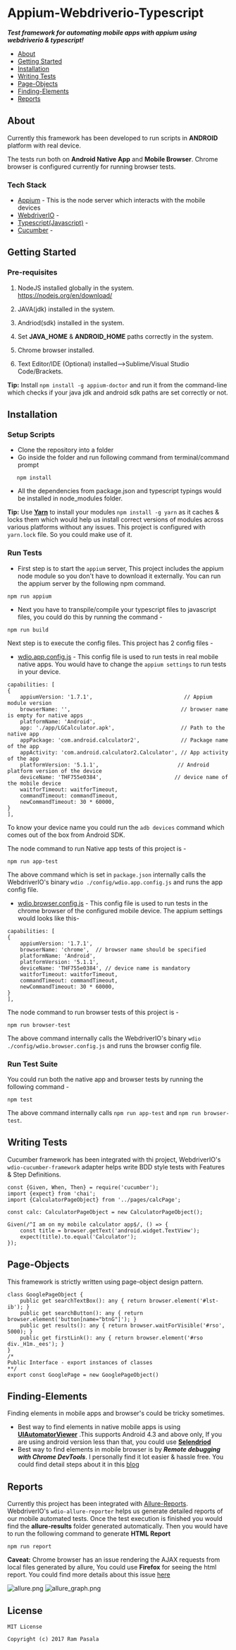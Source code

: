 # Appium-Webdriverio-Typescript

<i><strong>Test framework for automating mobile apps with appium using webdriverio &amp; typescript!</strong></i>
 
- [About](#about)
- [Getting Started](#getStarted)
- [Installation](#installation)
- [Writing Tests](#tests)
- [Page-Objects](#pageObjects)
- [Finding-Elements](#findElements)
- [Reports](#reports)

## About

Currently this framework has been developed to run scripts in **ANDROID** platform with real device.

The tests run both on **Android Native App** and **Mobile Browser**. Chrome browser is configured currently for running browser tests.

### Tech Stack

* [Appium]() - This is the node server which interacts with the mobile devices
* [WebdriverIO]() -
* [Typescript(Javascript)]() - 
* [Cucumber]() -

## Getting Started

### Pre-requisites

1. NodeJS installed globally in the system.
https://nodejs.org/en/download/

2.  JAVA(jdk) installed in the system.

3. Andriod(sdk) installed in the system.

4. Set **JAVA_HOME** & **ANDROID_HOME** paths correctly in the system.

5. Chrome browser installed.

6. Text Editor/IDE (Optional) installed-->Sublime/Visual Studio Code/Brackets.

**Tip:** Install `npm install -g appium-doctor` and run it from the command-line which checks if your java jdk and android sdk paths are set correctly or not.

## Installation

### Setup Scripts

* Clone the repository into a folder
* Go inside the folder and run following command from terminal/command prompt
```
   npm install 
```
* All the dependencies from package.json and typescript typings would be installed in node_modules folder.

**Tip:** Use [**Yarn**](https://yarnpkg.com/en/docs/installing-dependencies)  to install your modules `npm install -g yarn` as it caches & locks them which would help us install correct versions of modules across various platforms without any issues. This project is configured with `yarn.lock` file. So you could make use of it.

### Run Tests

* First step is to start the `appium` server, This project includes the appium node module so you don't have to download it externally. You can run the appium server by the following npm command.

```
npm run appium
```
* Next you have to transpile/compile your typescript files to javascript files, you could do this by running the command -

```
npm run build
```

Next step is to execute the config files. This project has 2 config files -

* [wdio.app.config.js](./config/wdio.app.config.js) - This config file is used to run tests in real mobile native apps.
You would have to change the `appium settings` to run tests in your device.

```
capabilities: [
{
    appiumVersion: '1.7.1',                             // Appium module version
    browserName: '',                                   // browser name is empty for native apps
    platformName: 'Android',
    app: './app/LGCalculator.apk',                     // Path to the native app
    appPackage: 'com.android.calculator2',             // Package name of the app
    appActivity: 'com.android.calculator2.Calculator', // App activity of the app
    platformVersion: '5.1.1',                         // Android platform version of the device
    deviceName: 'THF755e0384',                       // device name of the mobile device
    waitforTimeout: waitforTimeout,
    commandTimeout: commandTimeout,
    newCommandTimeout: 30 * 60000,
}
],
```
To know your device name you could run the  `adb devices` command which comes out of the box from Android SDK.

The node command to run Native app tests of this project is - 

```
npm run app-test
```
The above command which is set in `package.json` internally calls the WebdriverIO's binary `wdio ./config/wdio.app.config.js`  and runs the app config file.

* [wdio.browser.config.js](./config/wdio.browser.config.js) - This config file is used to run tests in the chrome browser of the configured mobile device. The appium settings would looks like this-

```
capabilities: [
{
    appiumVersion: '1.7.1',
    browserName: 'chrome',  // browser name should be specified
    platformName: 'Android',
    platformVersion: '5.1.1',
    deviceName: 'THF755e0384', // device name is mandatory
    waitforTimeout: waitforTimeout,
    commandTimeout: commandTimeout,
    newCommandTimeout: 30 * 60000,
}
],
```

The node command to run browser tests of this project is - 

```
npm run browser-test
```
The above command internally calls the WebdriverIO's binary `wdio ./config/wdio.browser.config.js`  and runs the browser config file.

### Run Test Suite

You could run both the native app and browser tests by running the following command - 

```
npm test
```
The above command internally calls `npm run app-test` and `npm run browser-test`.

## Writing Tests

Cucumber framework has been integrated with thi project, WebdriverIO's `wdio-cucumber-framework` adapter helps write BDD style tests with Features & Step Definitions.

```
const {Given, When, Then} = require('cucumber');
import {expect} from 'chai';
import {CalculatorPageObject} from '../pages/calcPage';

const calc: CalculatorPageObject = new CalculatorPageObject();

Given(/^I am on my mobile calculator app$/, () => {
    const title = browser.getText('android.widget.TextView');
    expect(title).to.equal('Calculator');
});
```
## Page-Objects

This framework is strictly written using page-object design pattern.

```
class GooglePageObject {
    public get searchTextBox(): any { return browser.element('#lst-ib'); }
    public get searchButton(): any { return browser.element('button[name="btnG"]'); }
    public get results(): any { return browser.waitForVisible('#rso', 5000); }
    public get firstLink(): any { return browser.element('#rso div._H1m._ees'); }
}
/*
Public Interface - export instances of classes
**/
export const GooglePage = new GooglePageObject()
```
## Finding-Elements

Finding elements in mobile apps and browser's could be tricky sometimes.

* Best way to find elements in native mobile apps is using [**UIAutomatorViewer**](https://developer.android.com/training/testing/ui-automator.html) .This supports Android 4.3 and above only, If you are using android version less than that, you could use [**Selendriod**](http://selendroid.io/)
* Best way to find elements in mobile browser is by ***Remote debugging with Chrome DevTools***.  I personally find it lot easier & hassle free. You could find detail steps about it in this [blog](http://toolsqa.com/mobile-automation/appium/inspect-elements-of-mobile-web-application/)

## Reports

Currently this project has been integrated with [Allure-Reports](http://allure.qatools.ru/). WebdriverIO's `wdio-allure-reporter` helps us generate detailed reports of our mobile automated tests.
Once the test execution is finished you would find the **allure-results** folder generated automatically. Then you would have to run the following command to generate **HTML Report**

```
npm run report
```

**Caveat:** Chrome browser has an issue rendering the AJAX requests from local files generated by allure, You could use **Firefox** for seeing the html report.
You could find more details about this issue [here](https://stackoverflow.com/questions/23997449/allure-report-nothing-shown-in-chrome)

<img src="./images/allure.png" alt="allure.png"/>

<img src="./images/allure_graph.png" alt="allure_graph.png"/>

## License
```   
MIT License

Copyright (c) 2017 Ram Pasala
```
